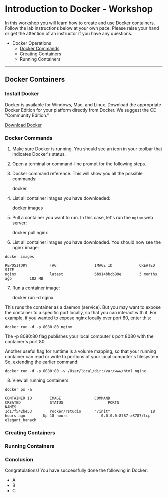 # Introduction to Docker - Workshop

In this workshop you will learn how to create and use Docker containers. Follow the lab instructions below at your own pace. Please raise your hand or get the attention of an instructor if you have any questions.

* Docker Operations
  * [Docker Commands](#docker-commands)
  * Creating Containers
  * Running Containers

- - -

## Docker Containers

### Install Docker
Docker is available for Windows, Mac, and Linux. Download the appropriate Docker Edition for your platform directly from Docker. We suggest the CE "Community Edition."

[Download Docker](https://www.docker.com/)

### Docker Commands
1. Make sure Docker is running. You should see an icon in your toolbar that indicates Docker's status.
2. Open a terminal or command-line prompt for the following steps.
3. Docker command reference. This will show you all the possible commands:

    docker

4. List all container images you have downloaded:

    docker images

5. Pull a container you want to run. In this case, let's run the `nginx` web server:

    docker pull nginx

6. List all container images you have downloaded. You should now see the nginx image:

```
docker images

REPOSITORY          TAG                 IMAGE ID            CREATED             SIZE
nginx               latest              6b914bbcb89e        3 months ago        182 MB
```

7. Run a container image:

    docker run -d nginx

This runs the container as a daemon (service). But you may want to expose the container to a specific port locally, so that you can interact with it.
For example, if you wanted to expose nginx locally over port 80, enter this:

    docker run -d -p 8080:80 nginx

The -p 8080:80 flag publishes your local computer's port 8080 with the container's port 80.

Another useful flag for runtime is a volume mapping, so that your running container can read or write to portions of your local computer's filesystem.
So, extending the earlier command:

    docker run -d -p 8080:80 -v /User/local/dir:/var/www/html nginx

8. View all running containers:

```
docker ps -a

CONTAINER ID        IMAGE               COMMAND                  CREATED             STATUS                    PORTS                    NAMES
1d17f542be53        rocker/rstudio      "/init"                  18 hours ago        Up 18 hours               0.0.0.0:8787->8787/tcp   elegant_banach
```

### Creating Containers

### Running Containers

### Conclusion
Congratulations! You have successfully done the following in Docker:

* A
* B
* C

